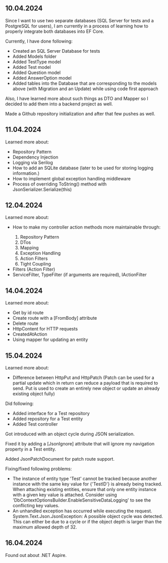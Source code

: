 <h2>10.04.2024</h2>
<p>Since I want to use two separate databases (SQL Server for tests and a PostgreSQL for users), I am currently in a process of learning how to properly integrate both databases into EF Core.</p>
<p>Currently, I have done following:</p>
<ul>
  <li>Created an SQL Server Database for tests</li>
  <li>Added Models folder</li>
  <li>Added TestType model</li>
  <li>Added Test model</li>
  <li>Added Question model</li>
  <li>Added AnswerOption model</li>
  <li>Added tables into the Database that are corresponding to the models above (with Migration and an Update) while using code first approach</li>
</ul>
<p>Also, I have learned more about such things as DTO and Mapper so I decided to add them into a backend project as well.</p>
<p>Made a Github repository initialization and after that few pushes as well.</p>

<h2>11.04.2024</h2>
<p>Learned more about:</p>
<ul>
  <li>Repository Pattern</li>
  <li>Dependency Injection</li>
  <li>Logging via Serilog</li>
  <li>How to add an SQLite database (later to be used for storing logging information.)</li>
  <li>How to implement global exception handling middleware</li>
  <li>Process of overriding ToString() method with JsonSerializer.Serialize(this)</li>
</ul>

<h2>12.04.2024</h2>
<p>Learned more about:</p>
<ul>
  <li>How to make my controller action methods more maintainable through:</li>
  <ol>
    <li>Repository Pattern</li>
    <li>DTos</li>
    <li>Mapping</li>
    <li>Exception Handling</li>
    <li>Action Filters</li>
    <li>Tight Coupling</li>
  </ol>
  <li>Filters (Action Filter)</li>
  <li>ServiceFilter, TypeFilter (if arguments are required), IActionFilter</li>
</ul>

<h2>14.04.2024</h2>
<p>Learned more about:</p>
<ul>
  <li>Get by id route</li>
  <li>Create route with a [FromBody] attribute</li>
  <li>Delete route</li>
  <li>HttpContent for HTTP requests</li>
  <li>CreatedAtAction</li>
  <li>Using mapper for updating an entity</li>
</ul>

<h2>15.04.2024</h2>
<p>Learned more about:</p>
<ul>
  <li>Difference between HttpPut and HttpPatch (Patch can be used for a partial update which in return can reduce a payload that is required to send. Put is used to create an entirely new object or update an already existing object fully)</li>
</ul>

<p>Did following:</p>
<ul>
  <li>Added interface for a Test repository</li>
  <li>Added repository for a Test entity</li>
  <li>Added Test controller</li>
</ul>

<p>Got introduced with an object cycle during JSON serialization.</p>
<p>Fixed it by adding a [JsonIgnore] attribute that will ignore my navigation property in a Test entity.</p>
<p>Added JsonPatchDocument for patch route support.</p>
<p>Fixing/fixed following problems:</p>
<ul>
  <li>The instance of entity type 'Test' cannot be tracked because another instance with the same key value for {'TestID'} is already being tracked. When attaching existing entities, ensure that only one entity instance with a given key value is attached. Consider using 'DbContextOptionsBuilder.EnableSensitiveDataLogging' to see the conflicting key values.</li>
  <li>An unhandled exception has occurred while executing the request. System.Text.Json.JsonException: A possible object cycle was detected. This can either be due to a cycle or if the object depth is larger than the maximum allowed depth of 32.</li>
</ul>

<h2>16.04.2024</h2>
<p>Found out about .NET Aspire.</p>

